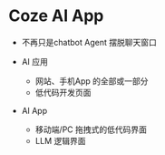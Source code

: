 # Coze AI App

- 不再只是chatbot  Agent
   摆脱聊天窗口 
- AI 应用
  - 网站、手机App 的全部或一部分
  - 低代码开发页面 

- AI App
  - 移动端/PC 拖拽式的低代码界面
  - LLM 逻辑界面